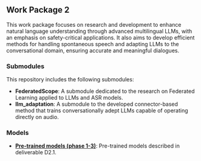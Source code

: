## Work Package 2
This work package focuses on research and development to enhance natural language understanding through advanced multilingual LLMs, with an emphasis on safety-critical applications. It also aims to develop efficient methods for handling spontaneous speech and adapting LLMs to the conversational domain, ensuring accurate and meaningful dialogues.

### Submodules

This repository includes the following submodules:
- **FederatedScope**: A submodule dedicated to the research on Federated Learning applied to LLMs and ASR models.
- **llm_adaptation**: A submodule to the developed connector-based method that trains conversationally adept LLMs capable of operating directly on audio.

### Models
- **[Pre-trained models (phase 1-3)](https://zenodo.org/records/14794470)**: Pre-trained models described in deliverable D2.1.